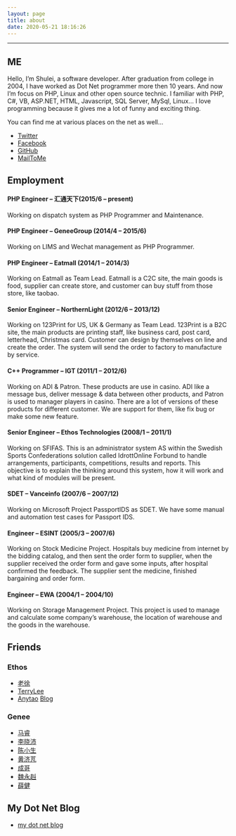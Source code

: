 ```yaml
---
layout: page 
title: about
date: 2020-05-21 18:16:26
---
```


---
## ME

Hello, I’m Shulei, a software developer. After graduation from college in 2004, I have worked as Dot Net programmer more then 10 years. And now I’m focus on PHP, Linux and other open source technic. I familiar with PHP, C#, VB, ASP.NET, HTML, Javascript, SQL Server, MySql, Linux… I love programming because it gives me a lot of funny and exciting thing.

You can find me at various places on the net as well…

  * [Twitter](http://twitter.com/kiddlee)
  * [Facebook]([http://facebook.com/kiddlee)
  * [GitHub](http://github.com/kiddlee)
  * [MailToMe](mailto:shulei.lee@gmail.com)

## Employment

#### PHP Engineer – 汇通天下(2015/6 – present)

Working on dispatch system as PHP Programmer and Maintenance.

#### PHP Engineer – GeneeGroup (2014/4 – 2015/6)

Working on LIMS and Wechat management as PHP Programmer.

#### PHP Engineer – Eatmall (2014/1 – 2014/3)

Working on Eatmall as Team Lead. Eatmall is a C2C site, the main goods is food, supplier can create store, and customer can buy stuff from those store, like taobao.

#### Senior Engineer – NorthernLight (2012/6 – 2013/12)

Working on 123Print for US, UK & Germany as Team Lead. 123Print is a B2C site, the main products are printing staff, like business card, post card, letterhead, Christmas card. Customer can design by themselves on line and create the order. The system will send the order to factory to manufacture by service.

#### C++ Programmer – IGT (2011/1 – 2012/6)

Working on ADI & Patron. These products are use in casino. ADI like a message bus, deliver message & data between other products, and Patron is used to manager players in casino. There are a lot of versions of these products for different customer. We are support for them, like fix bug or make some new feature.

#### Senior Engineer – Ethos Technologies (2008/1 – 2011/1)

Working on SFIFAS. This is an administrator system AS within the Swedish Sports Confederations solution called IdrottOnline Forbund to handle arrangements, participants, competitions, results and reports. This objective is to explain the thinking around this system, how it will work and what kind of modules will be present.

#### SDET – Vanceinfo (2007/6 – 2007/12)

Working on Microsoft Project PassportIDS as SDET. We have some manual and automation test cases for Passport IDS.

#### Engineer – ESINT (2005/3 – 2007/6)

Working on Stock Medicine Project. Hospitals buy medicine from internet by the bidding catalog, and then sent the order form to supplier, when the supplier received the order form and gave some inputs, after hospital confirmed the feedback. The supplier sent the medicine, finished bargaining and order form.

#### Engineer – EWA (2004/1 – 2004/10)

Working on Storage Management Project. This project is used to manage and calculate some company’s warehouse, the location of warehouse and the goods in the warehouse.

## Friends

### Ethos
* [老徐](http://www.geekswithblogs.net/shaunxu/Default.aspx)
* [TerryLee](http://www.cnblogs.com/Terrylee/)
* [Anytao](http://anytao.com/) [Blog](http://anytao.cnblogs.com/)

### Genee
* [马睿](http://mmmmm.io/)
* [李晓沛](http://xiaopei.li/wiki/doku.php)
* [陈小生](http://chenwen.name/)
* [黄济芃](http://www.jianshu.com/users/106266f13b44/latest_articles)
* [成哥](http://blog.csdn.net/dym_0809)
* [魏永赳](http://wiki.oak71.com/doku.php/start)
* [薛健](http://xander.bliday.com)

## My Dot Net Blog
* [my dot net blog](http://www.cnblogs.com/kid-li)